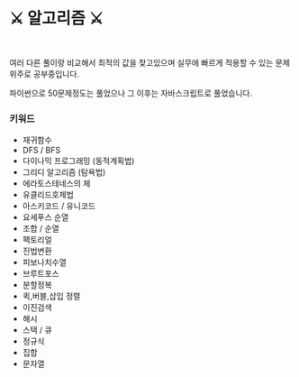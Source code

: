 # ⚔ 알고리즘 ⚔

<br>

여러 다른 풀이랑 비교해서 최적의 값을 찾고있으며 실무에 빠르게 적용할 수 있는 문제 위주로 공부중입니다.

파이썬으로 50문제정도는 풀었으나 그 이후는 자바스크립트로 풀었습니다.

### 키워드

- 재귀함수
- DFS / BFS
- 다이나믹 프로그래밍 (동적계획법)
- 그리디 알고리즘 (탐욕법)
- 에라토스테네스의 체
- 유클리드호제법
- 아스키코드 / 유니코드
- 요세푸스 순열
- 조합 / 순열
- 팩토리얼
- 진법변환
- 피보나치수열
- 브루트포스
- 분할정복
- 퀵,버블,삽입 정렬
- 이진검색
- 해시
- 스택 / 큐
- 정규식
- 집합
- 문자열

<br>
<br>
